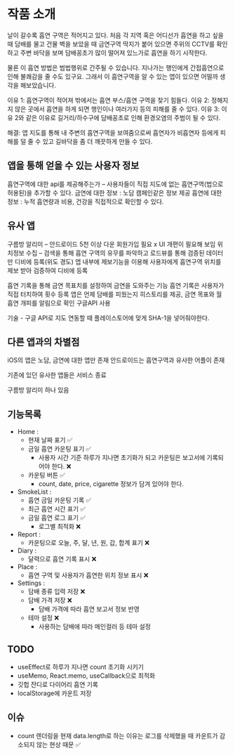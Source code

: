 # 작품 소개

날이 갈수록 흡연 구역은 적어지고 있다.
처음 각 지역 혹은 어디선가 흡연을 하고 싶을 때 담배를 물고 건물 벽을 보았을 때 금연구역 딱지가 붙어 있으면 주위의 CCTV를 확인하고 주변 바닥을 보며 담배꽁초가 많이 떨어져 있느가로 흡연을 하기 시작한다.

물론 이 흡연 방법은 범법행위로 간주될 수 있습니다.
지나가는 행인에게 간접흡연으로 인해 불쾌감을 줄 수도 있구요.
그래서 이 흡연구역을 알 수 있는 앱이 있으면 어떨까 생각을 해보았습니다.

이유 1: 흡연구역이 적어져 밖에서는 흡연 부스/흡연 구역을 찾기 힘들다.
이유 2: 정해지지 않은 곳에서 흡연을 하게 되면 행인이나 여러가지 등의 피해를 줄 수 있다.
이유 3: 이유 2와 같은 이유로 길거리/하수구에 담배꽁초로 인해 환경오염의 주범이 될 수 있다.

해결: 앱 지도를 통해 내 주변의 흡연구역을 보여줌으로써 흡연자가 비흡연자 등에게 피해를 덜 줄 수 있고 길바닥을 좀 더 깨끗하게 만들 수 있다.

## 앱을 통해 얻을 수 있는 사용자 정보

흡연구역에 대한 api를 제공해주는가 –
사용자들이 직접 지도에 없는 흡연구역(법으로 허용된)을 추가할 수 있다.
금연에 대한 정보 : 노담 캠페인같은 정보 제공
흡연에 대한 정보 : 누적 흡연량과 비용, 건강을 직접적으로 확인할 수 있다.

## 유사 앱

구름방 알리미 – 안드로이드
5천 이상 다운
회원가입 필요 x
UI 개편이 필요해 보임
위치정보 수집 – 검색을 통해 흡연 구역의 유무를 파악하고 로드뷰를 통해 검증된 데이터만 디비에 등록(위도 경도)
앱 내부에 제보기능을 이용해 사용자에게 흡연구역 위치를 제보 받아 검증하여 디비에 등록

흡연 기록을 통해 금연 목표치를 설정하여 금연을 도와주는 기능
흡연 기록은 사용자가 직접 터치하여 횟수 등록
앱은 언제 담배를 피웠는지 히스토리를 제공, 금연 목표와 월 흡연 개피를 알림으로 확인
구글API 사용

기술 - 구글 API로 지도 연동할 때 플레이스토어에 맞게 SHA-1을 넣어줘야한다.

## 다른 앱과의 차별점

iOS의 앱은 노담, 금연에 대한 앱만 존재
안드로이드는 흡연구역과 유사한 어플이 존재

기존에 있던 유사한 앱들은 서비스 종료

구름방 알리미 하나 있음

## 기능목록

- Home :
  - 현재 날짜 표기 ✅
  - 금일 흡연 카운팅 표기 ✅
    - 사용자 시간 기준 하루가 지나면 초기화가 되고 카운팅은 보고서에 기록되어야 한다. ❌
  - 카운팅 버튼 ✅
    - count, date, price, cigarette 정보가 담겨 있어야 한다.
- SmokeList :
  - 흡연 금일 카운팅 기록 ✅
  - 최근 흡연 시간 표기 ✅
  - 금일 흡연 로그 표기 ✅
    - 로그별 최적화 ❌
- Report :
  - 카운팅으로 오늘, 주, 달, 년, 원, 갑, 합계 표기 ❌
- Diary :
  - 달력으로 흡연 기록 표시 ❌
- Place :
  - 흡연 구역 및 사용자가 흡연한 위치 정보 표시 ❌
- Settings :
  - 담배 종류 입력 저장 ❌
  - 담배 가격 저장 ❌
    - 담배 가격에 따라 흡연 보고서 정보 반영
  - 테마 설정 ❌
    - 사용하는 담배에 따라 메인컬러 등 테마 설정

## TODO

- useEffect로 하루가 지나면 count 초기화 시키기
- useMemo, React.memo, useCallback으로 최적화
- 깃헙 잔디로 다이어리 흡연 기록
- localStorage에 카운트 저장

## 이슈

- count 렌더링을 현재 data.length로 하는 이유는 로그를 삭제했을 때 카운트가 감소되지 않는 현상 때문 ✅
